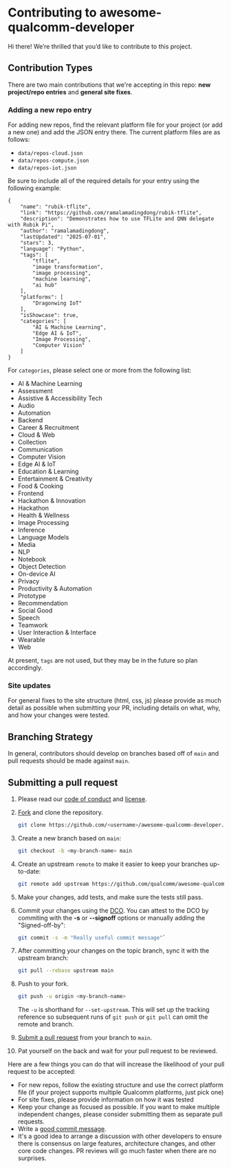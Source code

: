 # Contributing to awesome-qualcomm-developer

Hi there! We’re thrilled that you’d like to contribute to this project.

## Contribution Types

There are two main contributions that we're accepting in this repo: **new project/repo entries** and **general site fixes**.

### Adding a new repo entry

For adding new repos, find the relevant platform file for your project (or add a new one) and add the JSON entry there. The current platform files are as follows:
- `data/repos-cloud.json`
- `data/repos-compute.json`
- `data/repos-iot.json`

Be sure to include all of the required details for your entry using the following example:

    {
        "name": "rubik-tflite",
        "link": "https://github.com/ramalamadingdong/rubik-tflite",
        "description": "Demonstrates how to use TFLite and QNN delegate with Rubik Pi",
        "author": "ramalamadingdong",
        "lastUpdated": "2025-07-01",
        "stars": 3,
        "language": "Python",
        "tags": [
            "tflite",
            "image transformation",
            "image processing",
            "machine learning",
            "ai hub"
        ],
        "platforms": [
            "Dragonwing IoT"
        ],
        "isShowcase": true,
        "categories": [
            "AI & Machine Learning",
            "Edge AI & IoT",
            "Image Processing",
            "Computer Vision"
        ]
    }

For `categories`, please select one or more from the following list:
- AI & Machine Learning
- Assessment
- Assistive & Accessibility Tech
- Audio
- Automation
- Backend
- Career & Recruitment
- Cloud & Web
- Collection
- Communication
- Computer Vision
- Edge AI & IoT
- Education & Learning
- Entertainment & Creativity
- Food & Cooking
- Frontend
- Hackathon & Innovation
- Hackathon
- Health & Wellness
- Image Processing
- Inference
- Language Models
- Media
- NLP
- Notebook
- Object Detection
- On-device AI
- Privacy
- Productivity & Automation
- Prototype
- Recommendation
- Social Good
- Speech
- Teamwork
- User Interaction & Interface
- Wearable
- Web

At present, `tags` are not used, but they may be in the future so plan accordingly.

### Site updates

For general fixes to the site structure (html, css, js) please provide as much detail as possible when submitting your PR, including details on what, why, and how your changes were tested.

## Branching Strategy

In general, contributors should develop on branches based off of `main` and pull requests should be made against `main`.

## Submitting a pull request

1. Please read our [code of conduct](CODE-OF-CONDUCT.md) and [license](LICENSE.txt).
1. [Fork](https://github.com/qualcomm/awesome-qualcomm-developer/fork) and clone the repository.

    ```bash
    git clone https://github.com/<username>/awesome-qualcomm-developer.git
    ``` 

1. Create a new branch based on `main`:

    ```bash 
    git checkout -b <my-branch-name> main
    ```

1. Create an upstream `remote` to make it easier to keep your branches up-to-date:

    ```bash
    git remote add upstream https://github.com/qualcomm/awesome-qualcomm-developer.git
    ```

1. Make your changes, add tests, and make sure the tests still pass.
1. Commit your changes using the [DCO](https://developercertificate.org/). You can attest to the DCO by commiting with the **-s** or **--signoff** options or manually adding the "Signed-off-by":

    ```bash
    git commit -s -m "Really useful commit message"`
    ```

1. After committing your changes on the topic branch, sync it with the upstream branch:

    ```bash
    git pull --rebase upstream main
    ```

1. Push to your fork.

    ```bash
    git push -u origin <my-branch-name>
    ```

    The `-u` is shorthand for `--set-upstream`. This will set up the tracking reference so subsequent runs of `git push` or `git pull` can omit the remote and branch.

1. [Submit a pull request](https://github.com/qualcomm/awesome-qualcomm-developer/pulls) from your branch to `main`.
1. Pat yourself on the back and wait for your pull request to be reviewed.

Here are a few things you can do that will increase the likelihood of your pull request to be accepted:

- For new repos, follow the existing structure and use the correct platform file (if your project supports multiple Qualcomm platforms, just pick one)
- For site fixes, please provide information on how it was tested
- Keep your change as focused as possible.
  If you want to make multiple independent changes, please consider submitting them as separate pull requests.
- Write a [good commit message](https://tbaggery.com/2008/04/19/a-note-about-git-commit-messages.html).
- It's a good idea to arrange a discussion with other developers to ensure there is consensus on large features, architecture changes, and other core code changes. PR reviews will go much faster when there are no surprises.
